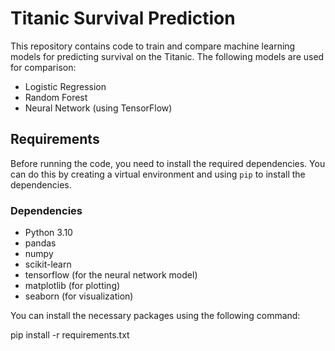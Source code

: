 # Titanic Survival Prediction

This repository contains code to train and compare machine learning models for predicting survival on the Titanic. The following models are used for comparison:

- Logistic Regression
- Random Forest
- Neural Network (using TensorFlow)

## Requirements

Before running the code, you need to install the required dependencies. You can do this by creating a virtual environment and using `pip` to install the dependencies.

### Dependencies

- Python 3.10
- pandas
- numpy
- scikit-learn
- tensorflow (for the neural network model)
- matplotlib (for plotting)
- seaborn (for visualization)

You can install the necessary packages using the following command:

pip install -r requirements.txt
